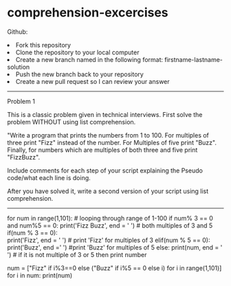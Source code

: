# comprehension-excercises

Github:
<li>Fork this repository</li>
<li>Clone the repository to your local computer</li>
<li>Create a new branch named in the following format: firstname-lastname-solution</li>
<li>Push the new branch back to your repository</li>
<li>Create a new pull request so I can review your answer</li>

-------------------------------------------------------------------------------------------------
Problem 1

This is a classic problem given in technical interviews. First solve the problem WITHOUT using list comprehension.

"Write a program that prints the numbers from 1 to 100. For multiples of three print "Fizz" instead of the number. For Multiples of five print "Buzz". Finally, for numbers which are multiples of both three and five print "FizzBuzz".

Include comments for each step of your script explaining the Pseudo code/what each line is doing.

After you have solved it, write a second version of your script using list comprehension.

-------------------------------------------------------------------------------------------------

for num in range(1,101): # looping through range of 1-100
    if num% 3 == 0 and num%5 == 0:
         print('Fizz Buzz', end = ' ') # both multiples of 3 and 5
    if(num % 3 == 0):  
        print('Fizz', end = ' ') # print 'Fizz' for multiples of 3
    elif(num % 5 == 0):
        print('Buzz', end =' ') #print 'Buzz' for multiples of 5
    else:
        print(num, end = ' ') # if it is not multiple of 3 or 5 then print number


num = ["Fizz" if i%3==0 else ("Buzz" if i%5 == 0  else i) for i in range(1,101)]
for i in num:
    print(num)







